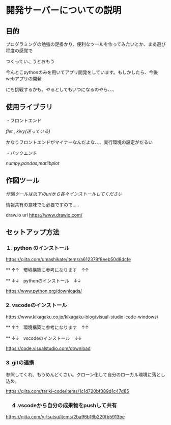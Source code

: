 # 開発サーバーについての説明

## 目的　

プログラミングの勉強の足掛かり、便利なツールを作ってみたいとか、まあ遊び程度の感覚で

つくっていこうとおもう

今んとこpythonのみを用いてアプリ開発をしています。もしかしたら、今後webアプリの開発

にも挑戦するかも。やるとしてもいつになるのやら、、、

## 使用ライブラリ

・フロントエンド

_flet , kivy(迷っている)_

かなりフロントエンドがマイナーなんだよな、、、実行環境の設定がだるい

・バックエンド

_numpy,pandas,matlibplot_


## 作図ツール

_作図ツールは以下のurlから各々インストールしてください_

情報共有の意味でも必要ですので.....

draw.io url https://www.drawio.com/

## セットアップ方法

### １. python のインストール　

https://qiita.com/umashikate/items/a612378f8eeb50d8dcfe

** ↑↑　環境構築に参考になります　↑↑

** ↓↓　pythonのインストール　↓↓

https://www.python.org/downloads/

###  2. vscodeのインストール

https://www.kikagaku.co.jp/kikagaku-blog/visual-studio-code-windows/

** ↑↑　環境構築に参考になります　↑↑

** ↓↓　vscodeのインストール　↓↓

https://code.visualstudio.com/download

###   3. gitの連携

参照してくれ、もうめんどくさい。クローン化して自分のローカル環境に落とし込め。

https://qiita.com/tariki-code/items/1c1d720bf389d1c47d85

### 　４.vscodeから自分の成果物をpushして共有

https://qiita.com/y-tsutsu/items/2ba96b16b220fb5913be
